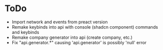 # ToDo

- Import network and events from preact version
- Remake keybinds into api with console (shadcn component) commands and keybinds
- Remake company generator into api (create company, etc.)
- Fix "api.generator.*" causing 'api.generator' is possibly 'null' error